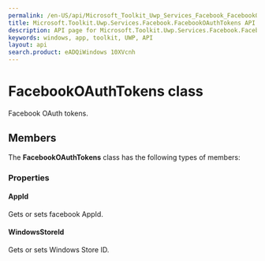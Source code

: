 ```yaml
---
permalink: /en-US/api/Microsoft_Toolkit_Uwp_Services_Facebook_FacebookOAuthTokens.htm
title: Microsoft.Toolkit.Uwp.Services.Facebook.FacebookOAuthTokens API 
description: API page for Microsoft.Toolkit.Uwp.Services.Facebook.FacebookOAuthTokens
keywords: windows, app, toolkit, UWP, API
layout: api
search.product: eADQiWindows 10XVcnh
---
```



# FacebookOAuthTokens class

Facebook OAuth tokens.

## Members

The **FacebookOAuthTokens** class has the following types of members:

### Properties

#### AppId

Gets or sets facebook AppId.



#### WindowsStoreId

Gets or sets Windows Store ID.


